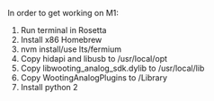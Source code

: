 In order to get working on M1:

1. Run terminal in Rosetta
2. Install x86 Homebrew
3. nvm install/use lts/fermium
4. Copy hidapi and libusb to /usr/local/opt
5. Copy libwooting_analog_sdk.dylib to /usr/local/lib
6. Copy WootingAnalogPlugins to /Library
7. Install python 2